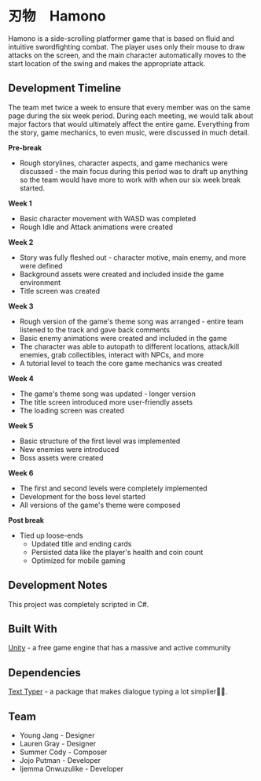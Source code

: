 # 刃物　Hamono
Hamono is a side-scrolling platformer game that is based on fluid and intuitive swordfighting combat. The player uses only their mouse to draw attacks on the screen, and the main character automatically moves to the start location of the swing and makes the appropriate attack.

## Development Timeline

The team met twice a week to ensure that every member was on the same page during the six week period. During each meeting, we would talk about major factors that would ultimately affect the entire game. Everything from the story, game mechanics, to even music, were discussed in much detail.

**Pre-break**
* Rough storylines, character aspects, and game mechanics were discussed - the main focus during this period was to draft up anything so the team would have more to work with when our six week break started.

**Week 1**
* Basic character movement with WASD was completed
* Rough Idle and Attack animations were created

**Week 2**
* Story was fully fleshed out - character motive, main enemy, and more were defined
* Background assets were created and included inside the game environment
* Title screen was created

**Week 3**
* Rough version of the game's theme song was arranged - entire team listened to the track and gave back comments
* Basic enemy animations were created and included in the game
* The character was able to autopath to different locations, attack/kill enemies, grab collectibles, interact with NPCs, and more
* A tutorial level to teach the core game mechanics was created

**Week 4**
* The game's theme song was updated - longer version
* The title screen introduced more user-friendly assets
* The loading screen was created

**Week 5**
* Basic structure of the first level was implemented
* New enemies were introduced
* Boss assets were created

**Week 6**
* The first and second levels were completely implemented
* Development for the boss level started
* All versions of the game's theme were composed

**Post break**
* Tied up loose-ends
  * Updated title and ending cards
  * Persisted data like the player's health and coin count
  * Optimized for mobile gaming

## Development Notes
This project was completely scripted in C#.

## Built With
[Unity](https://unity3d.com/) - a free game engine that has a massive and active community

## Dependencies
[Text Typer](https://github.com/redbluegames/unity-text-typer/releases) - a package that makes dialogue typing a lot simplier🙏🏾.


## Team
* Young Jang - Designer
* Lauren Gray - Designer
* Summer Cody - Composer
* Jojo Putman - Developer
* Ijemma Onwuzulike - Developer
